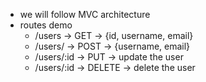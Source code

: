 
- we will follow MVC architecture
- routes demo
  - /users -> GET -> {id, username, email}
  - /users/ -> POST -> {username, email}
  - /users/:id -> PUT -> update the user
  - /users/:id -> DELETE -> delete the user